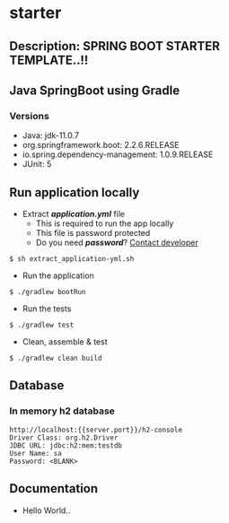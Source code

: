 # starter
## Description: SPRING BOOT STARTER TEMPLATE..!!

<!-- Project configuration -->
## Java SpringBoot using Gradle
### Versions
- Java: jdk-11.0.7
- org.springframework.boot: 2.2.6.RELEASE
- io.spring.dependency-management: 1.0.9.RELEASE
- JUnit: 5

<!-- Developer guide -->
## Run application locally
- Extract **_application.yml_** file
    - This is required to run the app locally
    - This file is password protected
    - Do you need **_password_**? [Contact developer](mailto:kcshettar@gmail.com)
```
$ sh extract_application-yml.sh 
```
- Run the application
```
$ ./gradlew bootRun
```
- Run the tests
```
$ ./gradlew test
```
- Clean, assemble & test
```
$ ./gradlew clean build
```

## Database
### In memory h2 database
```
http://localhost:{{server.port}}/h2-console
Driver Class: org.h2.Driver
JDBC URL: jdbc:h2:mem:testdb
User Name: sa
Password: <BLANK>
```

## Documentation
- Hello World..
